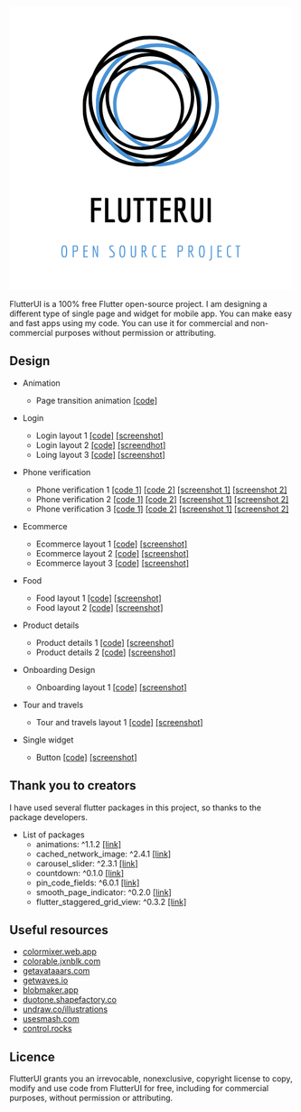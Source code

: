 ![Logo](https://raw.githubusercontent.com/Tjpatel16/flutterui/master/assets/images/logo.png)

FlutterUI is a 100% free Flutter open-source project. I am designing a different type of single page and widget for mobile app. You can make easy and fast apps using my code. You can use it for commercial and non-commercial purposes without permission or attributing.
## Design

 - Animation
	 - Page transition animation [[code]](https://github.com/Tjpatel16/flutterui/blob/master/lib/ui/pages/animation/animation_page1.dart)
 - Login
	 - Login layout 1 [[code]](https://github.com/Tjpatel16/flutterui/blob/master/lib/ui/pages/login/login_layout1.dart) [[screenshot]](https://raw.githubusercontent.com/Tjpatel16/flutterui/master/assets/screenshot/login_layout1.jpg)
	 - Login layout 2 [[code]](https://github.com/Tjpatel16/flutterui/blob/master/lib/ui/pages/login/login_layout2.dart) [[screendhot]](https://raw.githubusercontent.com/Tjpatel16/flutterui/master/assets/screenshot/login_layout2.jpg)
	 - Loing layout 3 [[code]](https://github.com/Tjpatel16/flutterui/blob/master/lib/ui/pages/login/login_lauout3.dart) [[screenshot]](https://raw.githubusercontent.com/Tjpatel16/flutterui/master/assets/screenshot/login_layout3.jpg)

 - Phone verification
	 - Phone verification 1 [[code 1]](https://github.com/Tjpatel16/flutterui/blob/master/lib/ui/pages/phone_verification/phone_varification_layout1.dart) [[code 2]](https://github.com/Tjpatel16/flutterui/blob/master/lib/ui/pages/phone_verification/phone_varification_layout1_1.dart) [[screenshot 1]](https://raw.githubusercontent.com/Tjpatel16/flutterui/master/assets/screenshot/phone_verification1.jpg) [[screenshot 2]](https://raw.githubusercontent.com/Tjpatel16/flutterui/master/assets/screenshot/phone_verification1x1.jpg)
	 - Phone verification 2 [[code 1]](https://github.com/Tjpatel16/flutterui/blob/master/lib/ui/pages/phone_verification/phone_varification_layout2.dart) [[code 2]](https://github.com/Tjpatel16/flutterui/blob/master/lib/ui/pages/phone_verification/phone_varification_layout2_2.dart) [[screenshot 1]](https://raw.githubusercontent.com/Tjpatel16/flutterui/master/assets/screenshot/phone_verification2.jpg) [[screenshot 2]](https://raw.githubusercontent.com/Tjpatel16/flutterui/master/assets/screenshot/phone_verification2x2.jpg)
	 - Phone verification 3 [[code 1]](https://github.com/Tjpatel16/flutterui/blob/master/lib/ui/pages/phone_verification/phone_varification_layout3.dart) [[code 2]](https://github.com/Tjpatel16/flutterui/blob/master/lib/ui/pages/phone_verification/phone_varification_layout3_3.dart) [[screenshot 1]](https://raw.githubusercontent.com/Tjpatel16/flutterui/master/assets/screenshot/phone_verification3.jpg) [[screenshot 2]](https://raw.githubusercontent.com/Tjpatel16/flutterui/master/assets/screenshot/phone_verification3x3.jpg)

 - Ecommerce
	 - Ecommerce layout 1 [[code]](https://github.com/Tjpatel16/flutterui/blob/master/lib/ui/pages/ecommerce/ecommerce_layout1.dart) [[screenshot]](https://raw.githubusercontent.com/Tjpatel16/flutterui/master/assets/screenshot/ecommerce_layout1.jpg)
	 - Ecommerce layout 2 [[code]](https://github.com/Tjpatel16/flutterui/blob/master/lib/ui/pages/ecommerce/ecommerce_layout2.dart) [[screenshot]](https://raw.githubusercontent.com/Tjpatel16/flutterui/master/assets/screenshot/ecommerce_layout2.jpg)
	 - Ecommerce layout 3 [[code]](https://github.com/Tjpatel16/flutterui/blob/master/lib/ui/pages/ecommerce/ecommerce_layout3.dart) [[screenshot]](https://raw.githubusercontent.com/Tjpatel16/flutterui/master/assets/screenshot/ecommerce_layout3.jpg)

 - Food
	 - Food layout 1 [[code]](https://github.com/Tjpatel16/flutterui/blob/master/lib/ui/pages/food/food_layout1.dart) [[screenshot]](https://raw.githubusercontent.com/Tjpatel16/flutterui/master/assets/screenshot/food_layout1.jpg)
	 - Food layout 2 [[code]](https://github.com/Tjpatel16/flutterui/blob/master/lib/ui/pages/food/food_layout2.dart) [[screenshot]](https://raw.githubusercontent.com/Tjpatel16/flutterui/master/assets/screenshot/food_layout2.jpg)

 - Product details
	 - Product details 1 [[code]](https://github.com/Tjpatel16/flutterui/blob/master/lib/ui/pages/product_details/product_details1.dart) [[screenshot]](https://raw.githubusercontent.com/Tjpatel16/flutterui/master/assets/screenshot/product_details1.jpg)
	 - Product details 2 [[code]](https://github.com/Tjpatel16/flutterui/blob/master/lib/ui/pages/product_details/product_details2.dart) [[screenshot]](https://raw.githubusercontent.com/Tjpatel16/flutterui/master/assets/screenshot/product_details2.jpg)

- Onboarding Design
	 - Onboarding layout 1 [[code]](https://github.com/Tjpatel16/flutterui/blob/master/lib/ui/pages/onboarding/onboarding_layout1.dart) [[screenshot]](https://raw.githubusercontent.com/Tjpatel16/flutterui/master/assets/screenshot/onboarding_layout1.gif)
	 
- Tour and travels
	 - Tour and travels layout 1 [[code]](https://github.com/Tjpatel16/flutterui/blob/master/lib/ui/pages/tour_travels/tour_travels_layout1.dart) [[screenshot]](https://raw.githubusercontent.com/Tjpatel16/flutterui/master/assets/screenshot/tour_travels_layout1.jpg)
	 
 - Single widget
	 - Button [[code]](https://github.com/Tjpatel16/flutterui/blob/master/lib/ui/pages/single_widget/buttons.dart) [[screenshot]](https://raw.githubusercontent.com/Tjpatel16/flutterui/master/assets/screenshot/buttons.jpg)

## Thank you to creators
I have used several flutter packages in this project, so thanks to the package developers.

 - List of packages
	 - animations: ^1.1.2 [[link]](https://pub.dev/packages/animations)
	 - cached_network_image: ^2.4.1 [[link]](https://pub.dev/packages/cached_network_image)
	 - carousel_slider: ^2.3.1 [[link]](https://pub.dev/packages/carousel_slider)
	 - countdown: ^0.1.0 [[link]](https://pub.dev/packages/countdown)
	 - pin_code_fields: ^6.0.1 [[link]](https://pub.dev/packages/pin_code_fields)
	 - smooth_page_indicator: ^0.2.0 [[link]](https://pub.dev/packages/smooth_page_indicator)
	 - flutter_staggered_grid_view: ^0.3.2 [[link]](https://pub.dev/packages/flutter_staggered_grid_view)


## Useful resources
 - [colormixer.web.app](https://colormixer.web.app/02007115ff623007ff9bc91b64440301ffff7c5f55610300/Sunset)
 - [colorable.jxnblk.com](https://colorable.jxnblk.com/f4d095/072c67)
 - [getavataaars.com](https://getavataaars.com/?accessoriesType=Kurt&avatarStyle=Circle&clotheColor=Blue02&clotheType=Overall&eyeType=Surprised&eyebrowType=UnibrowNatural&facialHairColor=Red&facialHairType=BeardMedium&graphicType=Diamond&hairColor=SilverGray&hatColor=Black&mouthType=Smile&skinColor=Light&topType=ShortHairShortCurly)
 - [getwaves.io](https://getwaves.io/)
 - [blobmaker.app](https://www.blobmaker.app/)
 - [duotone.shapefactory.co](https://duotone.shapefactory.co/?f=00daff&t=2100ff&q=_)
 - [undraw.co/illustrations](https://undraw.co/illustrations)
 - [usesmash.com](https://usesmash.com/)
 - [control.rocks](https://control.rocks/)

## Licence
FlutterUI grants you an irrevocable, nonexclusive, copyright license to copy, modify and use code from FlutterUI for free, including for commercial purposes, without permission or attributing.
